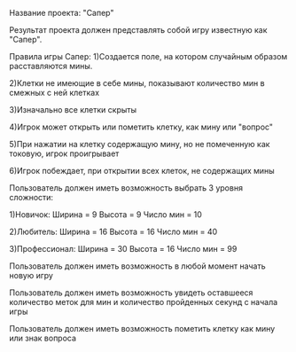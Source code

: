 Название проекта: "Сапер"


Результат проекта должен представлять собой игру известную как "Сапер".

Правила игры Сапер:
1)Создается поле, на котором случайным образом расставляются мины.

2)Клетки не имеющие в себе мины, показывают количество мин в смежных с ней клетках

3)Изначально все клетки скрыты

4)Игрок может открыть или пометить клетку, как мину или "вопрос"

5)При нажатии на клетку содержащую мину, но не помеченную как токовую, игрок проигрывает

6)Игрок побеждает, при открытии всех клеток, не содержащих мины


Пользователь должен иметь возможность выбрать 3 уровня сложности:

  1)Новичок:  Ширина = 9 Высота = 9 Число мин = 10
  
  2)Любитель: Ширина = 16 Высота = 16 Число мин = 40
  
  3)Профессионал: Ширина = 30 Высота = 16 Число мин = 99
  
Пользователь должен иметь возможность в любой момент начать новую игру

Пользователь должен иметь возможность увидеть оставшееся количество меток для мин и количество пройденных секунд с начала игры

Пользователь должен иметь возможность пометить клетку как мину или знак вопроса


